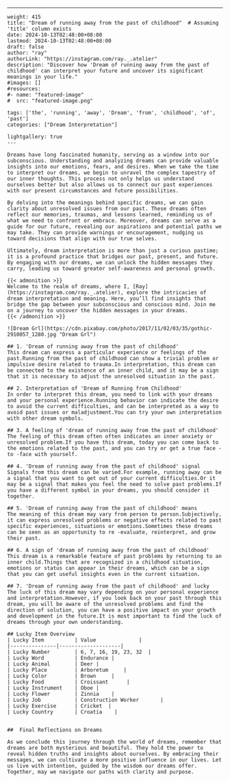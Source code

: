 ---
    weight: 415
    title: "Dream of running away from the past of childhood"  # Assuming 'title' column exists
    date: 2024-10-13T02:48:00+08:00
    lastmod: 2024-10-13T02:48:00+08:00
    draft: false
    author: "ray"
    authorLink: "https://instagram.com/ray._.atelier"
    description: "Discover how 'Dream of running away from the past of childhood' can interpret your future and uncover its significant meanings in your life."
    #images: []
    #resources:
    #- name: "featured-image"
    #  src: "featured-image.png"
    
    tags: ['the', 'running', 'away', 'Dream', 'from', 'childhood', 'of', 'past']
    categories: ["Dream Interpretation"]
    
    lightgallery: true
    ---
    
    Dreams have long fascinated humanity, serving as a window into our subconscious. Understanding and analyzing dreams can provide valuable insights into our emotions, fears, and desires. When we take the time to interpret our dreams, we begin to unravel the complex tapestry of our inner thoughts. This process not only helps us understand ourselves better but also allows us to connect our past experiences with our present circumstances and future possibilities.
    
    By delving into the meanings behind specific dreams, we can gain clarity about unresolved issues from our past. These dreams often reflect our memories, traumas, and lessons learned, reminding us of what we need to confront or embrace. Moreover, dreams can serve as a guide for our future, revealing our aspirations and potential paths we may take. They can provide warnings or encouragement, nudging us toward decisions that align with our true selves.
    
    Ultimately, dream interpretation is more than just a curious pastime; it is a profound practice that bridges our past, present, and future. By engaging with our dreams, we can unlock the hidden messages they carry, leading us toward greater self-awareness and personal growth.
    
    {{< admonition >}}
    Welcome to the realm of dreams, where I, [Ray](https://instagram.com/ray._.atelier), explore the intricacies of dream interpretation and meaning. Here, you’ll find insights that bridge the gap between your subconscious and conscious mind. Join me on a journey to uncover the hidden messages in your dreams.
    {{< /admonition >}}
    
    ![Dream Grl](https://cdn.pixabay.com/photo/2017/11/02/03/35/gothic-2910057_1280.jpg "Dream Grl")
    
    ## 1. 'Dream of running away from the past of childhood'
    This dream can express a particular experience or feelings of the past.Running from the past of childhood can show a trivial problem or impulsive desire related to trauma.In interpretation, this dream can be connected to the existence of an inner child, and it may be a sign that it is necessary to adjust the unresolved situation in the past.
    
    ## 2. Interpretation of 'Dream of Running from Childhood'
    In order to interpret this dream, you need to link with your dreams and your personal experience.Running behavior can indicate the desire to avoid the current difficulties, and can be interpreted as a way to avoid past issues or maladjustment.You can try your own interpretation with other dream symbols.
    
    ## 3. A feeling of 'dream of running away from the past of childhood'
    The feeling of this dream often often indicates an inner anxiety or unresolved problem.If you have this dream, today you can come back to the emotions related to the past, and you can try or get a true face -to -face with yourself.
    
    ## 4. 'Dream of running away from the past of childhood' signal
    Signals from this dream can be varied.For example, running away can be a signal that you want to get out of your current difficulties.Or it may be a signal that makes you feel the need to solve past problems.If you have a different symbol in your dreams, you should consider it together.
    
    ## 5. 'Dream of running away from the past of childhood' means
    The meaning of this dream may vary from person to person.Subjectively, it can express unresolved problems or negative effects related to past specific experiences, situations or emotions.Sometimes these dreams can be seen as an opportunity to re -evaluate, reinterpret, and grow their past.
    
    ## 6. A sign of 'dream of running away from the past of childhood'
    This dream is a remarkable feature of past problems by returning to an inner child.Things that are recognized in a childhood situation, emotions or status can appear in their dreams, which can be a sign that you can get useful insights even in the current situation.
    
    ## 7. 'Dream of running away from the past of childhood' and lucky
    The luck of this dream may vary depending on your personal experience and interpretation.However, if you look back on your past through this dream, you will be aware of the unresolved problems and find the direction of solution, you can have a positive impact on your growth and development in the future.It is most important to find the luck of dreams through your own understanding.
    
    ## Lucky Item Overview
    | Lucky Item          | Value              |
    |---------------|--------------------|
    | Lucky Number        | 6, 7, 16, 19, 23, 32  |
    | Lucky Word          | Endurance |
    | Lucky Animal        | Deer |
    | Lucky Place         | Arboretum     |
    | Lucky Color         | Brown     |
    | Lucky Food          | Croissant      |
    | Lucky Instrument    | Oboe |
    | Lucky Flower        | Zinnia    |
    | Lucky Job           | Construction Worker       |
    | Lucky Exercise      | Cricket  |
    | Lucky Country       | Croatia    |
    
    
    ##  Final Reflections on Dreams
    
    As we conclude this journey through the world of dreams, remember that dreams are both mysterious and beautiful. They hold the power to reveal hidden truths and insights about ourselves. By embracing their messages, we can cultivate a more positive influence in our lives. Let us live with intention, guided by the wisdom our dreams offer. Together, may we navigate our paths with clarity and purpose.
    